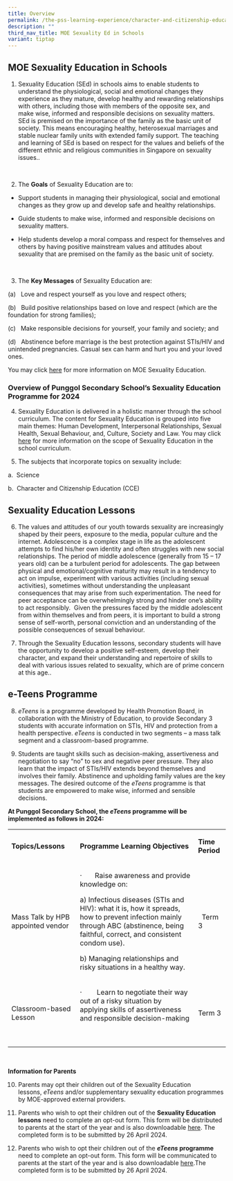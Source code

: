 ```yaml
---
title: Overview
permalink: /the-pss-learning-experience/character-and-citizenship-education/moe-sexuality-in-schools/
description: ""
third_nav_title: MOE Sexuality Ed in Schools
variant: tiptap
---
```

<h2>MOE Sexuality Education in Schools</h2><ol data-tight="true" class="tight"><li><p>Sexuality Education (SEd) in schools aims to enable students to understand the physiological, social and emotional changes they experience as they mature, develop healthy and rewarding relationships with others, including those with members of the opposite sex, and make wise, informed and responsible decisions on sexuality matters. SEd is premised on the importance of the family as the basic unit of society. This means encouraging healthy, heterosexual marriages and stable nuclear family units with extended family support. The teaching and learning of SEd is based on respect for the values and beliefs of the different ethnic and religious communities in Singapore on sexuality issues..</p></li></ol><p>&nbsp;</p><ol start="2" data-tight="true" class="tight"><li><p>The <strong>Goals</strong> of Sexuality Education are to:</p></li></ol><ul data-tight="true" class="tight"><li><p>Support students in managing their physiological, social and emotional changes as they grow up and develop safe and healthy relationships.</p></li><li><p>Guide students to make wise, informed and responsible decisions on sexuality matters.</p></li><li><p>Help students develop a moral compass and respect for themselves and others by having positive mainstream values and attitudes about sexuality that are premised on the family as the basic unit of society.</p></li></ul><p>&nbsp;&nbsp;</p><ol start="3" data-tight="true" class="tight"><li><p>The <strong>Key Messages</strong> of Sexuality Education are:</p></li></ol><p>(a)&nbsp;&nbsp;&nbsp;Love and respect yourself as you love and respect others;</p><p>(b)&nbsp;&nbsp;&nbsp;Build positive relationships based on love and respect (which are the foundation for strong families);</p><p>(c)&nbsp;&nbsp;&nbsp;Make responsible decisions for yourself, your family and society; and</p><p>(d)&nbsp;&nbsp;&nbsp;Abstinence before marriage is the best protection against STIs/HIV and unintended pregnancies. Casual sex can harm and hurt you and your loved ones.</p><p>You may click <a href="https://go.gov.sg/moe-sexuality-education" rel="noopener noreferrer nofollow" target="_blank">here</a>&nbsp;for more information on MOE Sexuality Education.</p><p></p><h3>Overview of Punggol Secondary School’s Sexuality Education Programme for 2024</h3><ol start="4" data-tight="true" class="tight"><li><p>Sexuality Education is delivered in a holistic manner through the school curriculum. The content for Sexuality Education is grouped into five main themes: Human Development, Interpersonal Relationships, Sexual Health, Sexual Behaviour, and, Culture, Society and Law. You may click <a href="https://go.gov.sg/moe-sexuality-education-scope" rel="noopener noreferrer nofollow" target="_blank">here</a>&nbsp;for more information on the scope of Sexuality Education in the school curriculum.</p></li></ol><ol start="5" data-tight="true" class="tight"><li><p>The subjects that incorporate topics on sexuality include:</p></li></ol><p>a.&nbsp;&nbsp;Science</p><p>b.&nbsp;&nbsp;Character and Citizenship Education (CCE)</p><p></p><h2>Sexuality Education Lessons</h2><ol start="6" data-tight="true" class="tight"><li><p>The values and attitudes of our youth towards sexuality are increasingly shaped by their peers, exposure to the media, popular culture and the internet. Adolescence is a complex stage in life as the adolescent attempts to find his/her own identity and often struggles with new social relationships. The period of middle adolescence (generally from 15 – 17 years old) can be a turbulent period for adolescents. The gap between physical and emotional/cognitive maturity may result in a tendency to act on impulse, experiment with various activities (including sexual activities), sometimes without understanding the unpleasant consequences that may arise from such experimentation. The need for peer acceptance can be overwhelmingly strong and hinder one’s ability to act responsibly.&nbsp; Given the pressures faced by the middle adolescent from within themselves and from peers, it is important to build a strong sense of self-worth, personal conviction and an understanding of the possible consequences of sexual behaviour.</p></li></ol><p></p><ol start="7" data-tight="true" class="tight"><li><p>Through the Sexuality Education lessons, secondary students will have the opportunity to develop a positive self-esteem, develop their character, and expand their understanding and repertoire of skills to deal with various issues related to sexuality, which are of prime concern at this age..</p></li></ol><h2>e-Teens Programme</h2><ol start="8" data-tight="true" class="tight"><li><p><em>eTeens</em>&nbsp;is a programme developed by Health Promotion Board, in collaboration with the Ministry of Education, to provide Secondary 3 students with accurate information on STIs, HIV and protection from a health perspective.&nbsp;<em>eTeens</em>&nbsp;is conducted in two segments – a mass talk segment and a classroom-based programme.</p></li></ol><ol start="9" data-tight="true" class="tight"><li><p>Students are taught skills such as decision-making, assertiveness and negotiation to say “no” to sex and negative peer pressure. They also learn that the impact of STIs/HIV extends beyond themselves and involves their family. Abstinence and upholding family values are the key messages.&nbsp;The desired outcome of the&nbsp;<em>eTeens</em>&nbsp;programme is that students are empowered to make wise, informed and sensible decisions.</p></li></ol><p><strong>At Punggol Secondary School, the&nbsp;<em>eTeens</em>&nbsp;programme will be implemented as follows in 2024:</strong></p><p></p><table><tbody><tr><td rowspan="1" colspan="1"><p><strong>Topics/Lessons</strong></p></td><td rowspan="1" colspan="1"><p><strong>Programme Learning Objectives</strong></p></td><td rowspan="1" colspan="1"><p><strong>Time Period</strong></p></td></tr><tr><td rowspan="1" colspan="1"><p>Mass Talk by HPB appointed vendor</p></td><td rowspan="1" colspan="1"><p>·&nbsp;&nbsp;&nbsp;&nbsp;&nbsp;&nbsp; Raise awareness and provide knowledge on:</p><p>a) Infectious diseases (STIs and HIV): what it is, how it spreads, how to prevent infection mainly through ABC (abstinence, being faithful, correct, and consistent condom use).</p><p>b) Managing relationships and risky situations in a healthy way.</p></td><td rowspan="1" colspan="1"><p>&nbsp; Term 3</p></td></tr><tr><td rowspan="1" colspan="1"><p>Classroom-based Lesson</p></td><td rowspan="1" colspan="1"><p>·&nbsp;&nbsp;&nbsp;&nbsp;&nbsp;&nbsp;&nbsp;&nbsp;Learn to negotiate their way out of a risky situation by applying skills of assertiveness and responsible decision-making</p><p>&nbsp;</p></td><td rowspan="1" colspan="1"><p>Term 3</p></td></tr></tbody></table><p><strong><br></strong></p><p><strong>Information for Parents</strong></p><ol start="10" data-tight="true" class="tight"><li><p>Parents may opt their children out of the Sexuality Education lessons,&nbsp;<em>eTeens</em>&nbsp;and/or supplementary sexuality education programmes by MOE-approved external providers.</p><p></p></li><li><p>Parents who wish to opt their children out of the <strong>Sexuality Education lessons</strong> need to complete an opt-out form. This form will be distributed to parents at the start of the year and is also downloadable <a href="/files/SEd_Opt_Out_Annex_A_2024__VT_.pdf" rel="noopener noreferrer nofollow" target="_blank">here</a>. The completed form is to be submitted by 26 April 2024.</p><p></p></li><li><p>Parents who wish to opt their children out of the <strong><em>eTeens</em> programme</strong> need to complete an opt-out form. This form will be communicated to parents at the start of the year and is also downloadable <a href="/files/Annex_B_eTeens_Parents_Opt_out_Form__Sec__2024.pdf" rel="noopener noreferrer nofollow" target="_blank">here</a>.The completed form is to be submitted by 26 April 2024.</p></li></ol><p></p>